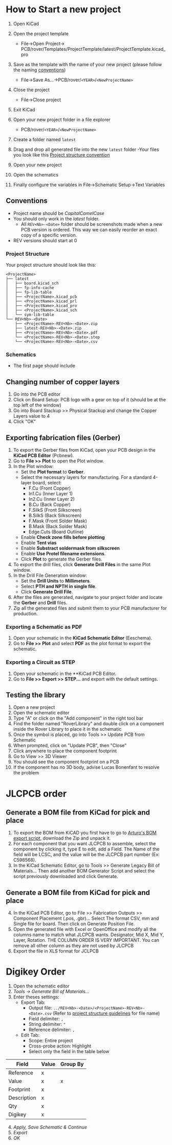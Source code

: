 # How to Start a new project

1. Open KiCad
2. Open the project template
   - File->Open Project-> PCB/rover/Templates/ProjectTemplate/latest/ProjectTemplate.kicad_pro
3. Save as the template with the name of your new project (please follow the naming [conventions](KiCad%20Project%20Guidelines.md#Conventions))
   - File->Save As...->PCB/rover/`<YEAR>`/`<NewProjectName>`
4. Close the project
   - File->Close project
5. Exit KiCad
6. Open your new project folder in a file explorer
   - PCB/rover/`<YEAR>`/`<NewProjectName>`
7. Create a folder named `latest`
8. Drag and drop all generated file into the new `latest` folder
   -Your files you look like this [Project structure convention](KiCad%20Project%20Guidelines.md#Project%20Structure)

9. Open your new project
10. Open the schematics
11. Finally configure the variables in File->Schematic Setup->Text Variables

## Conventions

- Project name should be _CapitalCamelCase_
- You should only work in the _latest_ folder.
  - All `REV<Nb>-<Date>` folder should be screenshots made when a new PCB version is ordered. This way we can easily reorder an exact copy of a specific version.
- REV versions should start at 0

### Project Structure

Your project structure should look like this:

```
<ProjectName>
├── latest
│   ├── board.kicad_sch
│   ├── fp-info-cache
│   ├── fp-lib-table
│   ├── <ProjectName>.kicad_pcb
│   ├── <ProjectName>.kicad_prl
│   ├── <ProjectName>.kicad_pro
│   ├── <ProjectName>.kicad_sch
│   └── sym-lib-table
└── REV<Nb>-<Date>
    ├── <ProjectName>-REV<Nb>-<Date>.zip
    ├── latest-REV<Nb>-<Date>.zip
    ├── <ProjectName>-REV<Nb>-<Date>.pdf
    └── <ProjectName>-REV<Nb>-<Date>.step
    └── <ProjectName>-REV<Nb>-<Date>.csv
```

### Schematics

- The first page should include

## Changing number of copper layers

1. Go into the PCB editor
2. Click on Board Setup: PCB logo with a gear on top of it (should be at the top left of the window)
3. Go into Board Stackup >> Physical Stackup and change the Copper Layers value to 4
4. Click "OK"

## Exporting fabrication files (Gerber)

1. To export the Gerber files from KiCad, open your PCB design in the **KiCad PCB Editor** (Pcbnew).
2. Go to **File >> Plot** to open the Plot window.
3. In the Plot window:
   - Set the **Plot format** to **Gerber**.
   - Select the necessary layers for manufacturing. For a standard 4-layer board, select:
     - F.Cu (Front Copper)
     - In1.Cu (Inner Layer 1)
     - In2.Cu (Inner Layer 2)
     - B.Cu (Back Copper)
     - F.SilkS (Front Silkscreen)
     - B.SilkS (Back Silkscreen)
     - F.Mask (Front Solder Mask)
     - B.Mask (Back Solder Mask)
     - Edge.Cuts (Board Outline)
   - Enable **Check zone fills before plotting**
   - Enable **Tent vias**
   - Enable **Substract soldermask from silkscreen**
   - Enable **Use Protel filename extensions**.
   - Click **Plot** to generate the Gerber files.
4. To export the drill files, click **Generate Drill Files** in the same Plot window.
5. In the Drill File Generation window:
   - Set the **Drill Units** to **Millimeters**.
   - Select **PTH and NPTH in single file**.
   - Click **Generate Drill File**.
6. After the files are generated, navigate to your project folder and locate the **Gerber** and **Drill** files.
7. Zip all the generated files and submit them to your PCB manufacturer for production.

### Exporting a Schematic as PDF

1. Open your schematic in the **KiCad Schematic Editor** (Eeschema).
2. Go to **File >> Plot** and select **PDF** as the plot format to export the schematic.

### Exporting a Circuit as STEP

1. Open your schematic in the \*\*KiCad PCB Editor.
2. Go to **File >> Export >> STEP...** and export with the default settings.

## Testing the library

1. Open a new project
2. Open the schematic editor
3. Type "A" or click on the "Add component" in the right tool bar
4. Find the folder named "RoverLibrary" and double click on a component inside the Rover Library to place it in the schematic
5. Once the symbol is placed, go into Tools >> Update PCB from Schematic
6. When prompted, click on "Update PCB", then "Close"
7. Click anywhere to place the component footprint
8. Go to View >> 3D Viewer
9. You should see the component footprint on a PCB
10. If the component has no 3D body, advise Lucas Bonenfant to resolve the problem

# JLCPCB order

## Generate a BOM file from KiCad for pick and place

1. To export the BOM from KiCAD you first have to go to [Arturo's BOM export script](https://gist.github.com/arturo182/a8c4a4b96907cfccf616a1edb59d0389), download the Zip and unpack it.
2. For each component that you want JLCPCB to assemble, select the component by clicking it, type E to edit, add a Field. The Name of the field will be LCSC, and the value will be the JLCPCB part number (Ex: C598568).
3. In the KiCad Schematic Editor, go to Tools >> Generate Legacy Bill of Materials... Then add another BOM Generator Script and select the script previously downloaded and click Generate.

## Generate a BOM file from KiCad for pick and place

4. In the KiCad PCB Editor, go to File >> Fabrication Outputs >> Component Placement (.pos, .gbr)... Select The format CSV, mm and Single file for board. Then click on Generate Position File.
5. Open the generated file with Excel or OpenOffice and modify all the columns name to match what JLCPCB wants. Designator, Mid X, Mid Y, Layer, Rotation. THE COLUMN ORDER IS VERY IMPORTANT. You can remove all other column as they are not used by JLCPCB
6. Export the file in XLS format for JCLPCB

# Digikey Order

1. Open the schematic editor
2. _Tools -> Generate Bill of Materials..._
3. Enter theses settings:
   - Export Tab:
     - Output file: `../REV<Nb>-<Date>/<ProjectName>-REV<Nb>-<Date>.csv` (Refer to [project structure guidelines](KiCad%20Project%20Guidelines.md#Project%20Structure) for file name)
     - Field delimiter: `,`
     - String delimiter: `"`
     - Reference delimiter: `,`
   - Edit Tab:
     - Scope: Entire project
     - Cross-probe action: Highlight
     - Select only the field in the table below

| Field       | Value | Group By |
| ----------- | ----- | -------- |
| Reference   | x     |          |
| Value       | x     | x        |
| Footprint   | x     |          |
| Description | x     |          |
| Qty         | x     |          |
| Digikey     | x     |          |

4. _Apply, Save Schematic & Continue_
5. _Export_
6. _OK_
